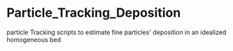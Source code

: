 # Particle_Tracking_Deposition
particle Tracking scripts to estimate fine particles' deposition in an idealized homogeneous bed
